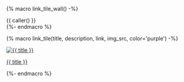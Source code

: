 {% macro link_tile_wall() -%}
<div class="link-tile-wall">
    {{ caller() }}
</div>
{%- endmacro %}

{% macro link_tile(title, description, link, img_src, color='purple') -%}
<a class="link-tile tile-{{ color }}" title="{{ description }}" href="{{ link }}">
    <div class="tile-content">
        <span>
        <div class="tile-image">
        <img src="{{ img_src }}" alt="{{ title }}" />
        </div>
        <p>{{ title }}</p>
        </span>
    </div>
</a>
{%- endmacro %}